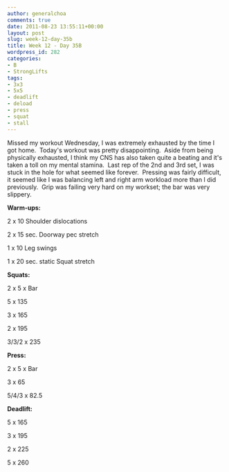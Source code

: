 ```yaml
---
author: generalchoa
comments: true
date: 2011-08-23 13:55:11+00:00
layout: post
slug: week-12-day-35b
title: Week 12 - Day 35B
wordpress_id: 282
categories:
- B
- StrongLifts
tags:
- 3x3
- 5x5
- deadlift
- deload
- press
- squat
- stall
---
```


Missed my workout Wednesday, I was extremely exhausted by the time I got home.  Today's workout was pretty disappointing.  Aside from being physically exhausted, I think my CNS has also taken quite a beating and it's taken a toll on my mental stamina.  Last rep of the 2nd and 3rd set, I was stuck in the hole for what seemed like forever.  Pressing was fairly difficult, it seemed like I was balancing left and right arm workload more than I did previously.  Grip was failing very hard on my workset; the bar was very slippery.

**Warm-ups:**

2 x 10 Shoulder dislocations

2 x 15 sec. Doorway pec stretch

1 x 10 Leg swings

1 x 20 sec. static Squat stretch

**Squats:**

2 x 5 x Bar

5 x 135

3 x 165

2 x 195

3/3/2 x 235

**Press:**

2 x 5 x Bar

3 x 65

5/4/3 x 82.5

**Deadlift:**

5 x 165

3 x 195

2 x 225

5 x 260
